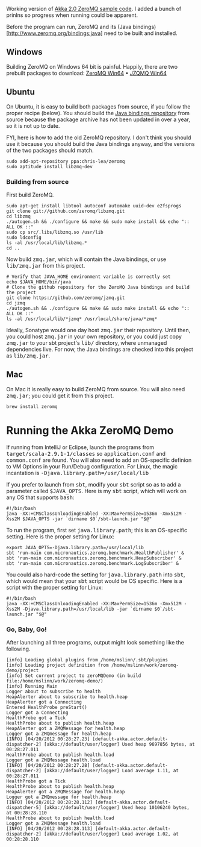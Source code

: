 Working version of [Akka 2.0 ZeroMQ sample code](http://doc.akka.io/docs/akka/2.0/scala/zeromq.html).
I added a bunch of prinlns so progress when running could be apparent.

Before the program can run, ZeroMQ and its (Java bindings)[http://www.zeromq.org/bindings:java] need to be built and installed. 

## Windows
Building ZeroMQ on Windows 64 bit is painful. Happily, there are two prebuilt packages to download:
[ZeroMQ Win64](http://miru.hk/archive/ZeroMQ-2.1.10-win64.exe) &bull;
[JZQMQ Win64](http://miru.hk/archive/JZMQ-2.1.10-win64.exe)

## Ubuntu
On Ubuntu, it is easy to build both packages from source, if you follow the proper recipe (below).
You should build the [Java bindings repository](https://launchpad.net/~tuomjarv/+archive/jzmq) from source because the
package archive has not been updated in over a year, so it is not up to date.

FYI, here is how to add the old ZeroMQ repository.
I don't think you should use it because you should build the Java bindings anyway, and the versions of the two packages should match.

````
sudo add-apt-repository ppa:chris-lea/zeromq
sudo aptitude install libzmq-dev
````

### Building from source
First build ZeroMQ.

````
sudo apt-get install libtool autoconf automake uuid-dev e2fsprogs
git clone git://github.com/zeromq/libzmq.git
cd libzmq
./autogen.sh && ./configure && make && sudo make install && echo ":: ALL OK ::"
sudo cp src/.libs/libzmq.so /usr/lib
sudo ldconfig
ls -al /usr/local/lib/libzmq.*
cd ..
````

Now build <tt>zmq.jar</tt>, which will contain the Java bindings, or use <tt>lib/zmq.jar</tt> from this project.

````
# Verify that JAVA_HOME environment variable is correctly set
echo $JAVA_HOME/bin/java
# Clone the github repository for the ZeroMQ Java bindings and build the project
git clone https://github.com/zeromq/jzmq.git
cd jzmq
./autogen.sh && ./configure && make && sudo make install && echo ":: ALL OK ::"
ls -al /usr/local/lib/*jzmq* /usr/local/share/java/*zmq*
````

Ideally, Sonatype would one day host <tt>zmq.jar</tt> their repository.
Until then, you could host <tt>zmq.jar</tt> in your own repository, or you could just copy <tt>zmq.jar</tt>
to your sbt project's <tt>lib/</tt> directory, where unmanaged dependencies live.
For now, the Java bindings are checked into this project as <tt>lib/zmq.jar</tt>.

## Mac
On Mac it is really easy to build ZeroMQ from source.
You will also need <tt>zmq.jar</tt>; you could get it from this project.

````
brew install zeromq
````

# Running the Akka ZeroMQ Demo
If running from IntelliJ or Eclipse, launch the programs from <tt>target/scala-2.9.1-1/classes</tt>
so <tt>application.conf</tt> and <tt>common.conf</tt> are found.
You will also need to add an OS-specific definion to VM Options in your Run/Debug configuration.
For Linux, the magic incantation is <tt>-Djava.library.path=/usr/local/lib</tt>

If you prefer to launch from <tt>sbt</tt>, modify your <tt>sbt</tt> script so as to add a parameter called <tt>$JAVA_OPTS</tt>.
Here is my <tt>sbt</tt> script, which will work on any OS that supports <tt>bash</tt>:

````
#!/bin/bash
java -XX:+CMSClassUnloadingEnabled -XX:MaxPermSize=1536m -Xmx512M -Xss2M $JAVA_OPTS -jar `dirname $0`/sbt-launch.jar "$@"
````

To run the program, first set <tt>java.library.path</tt>; this is an OS-specific setting.
Here is the proper setting for Linux:

````
export JAVA_OPTS=-Djava.library.path=/usr/local/lib
sbt 'run-main com.micronautics.zeromq.benchmark.HealthPublisher' &
sbt 'run-main com.micronautics.zeromq.benchmark.HeapSubscriber' &
sbt 'run-main com.micronautics.zeromq.benchmark.LogSubscriber' &
````

You could also hard-code the setting for <tt>java.library.path</tt> into <tt>sbt</tt>, which would mean that your <tt>sbt</tt> script would be OS specific.
Here is a script with the proper setting for Linux:

````
#!/bin/bash
java -XX:+CMSClassUnloadingEnabled -XX:MaxPermSize=1536m -Xmx512M -Xss2M -Djava.library.path=/usr/local/lib -jar `dirname $0`/sbt-launch.jar "$@"
````

### Go, Baby, Go!
After launching all three programs, output might look something like the following.

````
[info] Loading global plugins from /home/mslinn/.sbt/plugins
[info] Loading project definition from /home/mslinn/work/zeromq-demo/project
[info] Set current project to zeroMQDemo (in build file:/home/mslinn/work/zeromq-demo/)
[info] Running Main
Logger about to subscribe to health
HeapAlerter about to subscribe to health.heap
HeapAlerter got a Connecting
Entered HealthProbe preStart()
Logger got a Connecting
HealthProbe got a Tick
HealthProbe about to publish health.heap
HeapAlerter got a ZMQMessage for health.heap
Logger got a ZMQmessage for health.heap
[INFO] [04/20/2012 00:28:27.23] [default-akka.actor.default-dispatcher-2] [akka://default/user/logger] Used heap 9697856 bytes, at 00:28:27.011
HealthProbe about to publish health.load
Logger got a ZMQMessage health.load
[INFO] [04/20/2012 00:28:27.28] [default-akka.actor.default-dispatcher-2] [akka://default/user/logger] Load average 1.11, at 00:28:27.011
HealthProbe got a Tick
HealthProbe about to publish health.heap
HeapAlerter got a ZMQMessage for health.heap
Logger got a ZMQmessage for health.heap
[INFO] [04/20/2012 00:28:28.112] [default-akka.actor.default-dispatcher-5] [akka://default/user/logger] Used heap 10106240 bytes, at 00:28:28.110
HealthProbe about to publish health.load
Logger got a ZMQMessage health.load
[INFO] [04/20/2012 00:28:28.113] [default-akka.actor.default-dispatcher-2] [akka://default/user/logger] Load average 1.02, at 00:28:28.110
````
